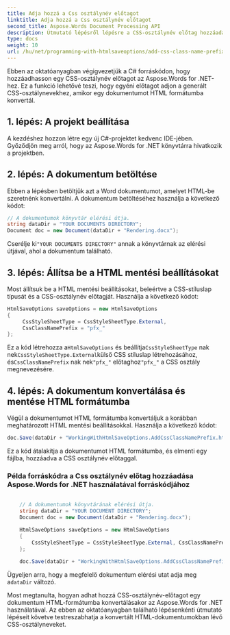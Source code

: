 ```yaml
---
title: Adja hozzá a Css osztálynév előtagot
linktitle: Adja hozzá a Css osztálynév előtagot
second_title: Aspose.Words Document Processing API
description: Útmutató lépésről lépésre a CSS-osztálynév előtag hozzáadásához, amikor egy dokumentumot HTML formátumba konvertál az Aspose.Words for .NET segítségével.
type: docs
weight: 10
url: /hu/net/programming-with-htmlsaveoptions/add-css-class-name-prefix/
---
```


Ebben az oktatóanyagban végigvezetjük a C# forráskódon, hogy hozzáadhasson egy CSS-osztálynév előtagot az Aspose.Words for .NET-hez. Ez a funkció lehetővé teszi, hogy egyéni előtagot adjon a generált CSS-osztálynevekhez, amikor egy dokumentumot HTML formátumba konvertál.

## 1. lépés: A projekt beállítása

A kezdéshez hozzon létre egy új C#-projektet kedvenc IDE-jében. Győződjön meg arról, hogy az Aspose.Words for .NET könyvtárra hivatkozik a projektben.

## 2. lépés: A dokumentum betöltése

Ebben a lépésben betöltjük azt a Word dokumentumot, amelyet HTML-be szeretnénk konvertálni. A dokumentum betöltéséhez használja a következő kódot:

```csharp
// A dokumentumok könyvtár elérési útja.
string dataDir = "YOUR DOCUMENTS DIRECTORY";
Document doc = new Document(dataDir + "Rendering.docx");
```

 Cserélje ki`"YOUR DOCUMENTS DIRECTORY"` annak a könyvtárnak az elérési útjával, ahol a dokumentum található.

## 3. lépés: Állítsa be a HTML mentési beállításokat

Most állítsuk be a HTML mentési beállításokat, beleértve a CSS-stíluslap típusát és a CSS-osztálynév előtagját. Használja a következő kódot:

```csharp
HtmlSaveOptions saveOptions = new HtmlSaveOptions
{
     CssStyleSheetType = CssStyleSheetType.External,
     CssClassNamePrefix = "pfx_"
};
```

 Ez a kód létrehozza a`HtmlSaveOptions` és beállítja`CssStyleSheetType` nak nek`CssStyleSheetType.External`külső CSS stíluslap létrehozásához, és`CssClassNamePrefix` nak nek`"pfx_"` előtaghoz`"pfx_"` a CSS osztály megnevezésére.

## 4. lépés: A dokumentum konvertálása és mentése HTML formátumba

Végül a dokumentumot HTML formátumba konvertáljuk a korábban meghatározott HTML mentési beállításokkal. Használja a következő kódot:

```csharp
doc.Save(dataDir + "WorkingWithHtmlSaveOptions.AddCssClassNamePrefix.html", saveOptions);
```

Ez a kód átalakítja a dokumentumot HTML formátumba, és elmenti egy fájlba, hozzáadva a CSS osztálynév előtaggal.

### Példa forráskódra a Css osztálynév előtag hozzáadása Aspose.Words for .NET használatával forráskódjához

```csharp

	// A dokumentumok könyvtárának elérési útja.
	string dataDir = "YOUR DOCUMENT DIRECTORY";
	Document doc = new Document(dataDir + "Rendering.docx");

	HtmlSaveOptions saveOptions = new HtmlSaveOptions
	{
		CssStyleSheetType = CssStyleSheetType.External, CssClassNamePrefix = "pfx_"
	};
	
	doc.Save(dataDir + "WorkingWithHtmlSaveOptions.AddCssClassNamePrefix.html", saveOptions);

```

 Ügyeljen arra, hogy a megfelelő dokumentum elérési utat adja meg a`dataDir` változó.

Most megtanulta, hogyan adhat hozzá CSS-osztálynév-előtagot egy dokumentum HTML-formátumba konvertálásakor az Aspose.Words for .NET használatával. Az ebben az oktatóanyagban található lépésenkénti útmutató lépéseit követve testreszabhatja a konvertált HTML-dokumentumokban lévő CSS-osztályneveket.